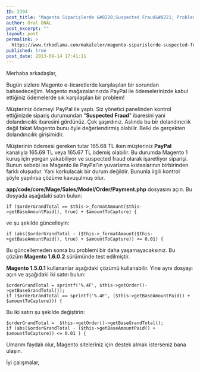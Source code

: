 ```yaml
---
ID: 2394
post_title: 'Magento Siparişlerde &#8220;Suspected Fraud&#8221; Problemi'
author: Oral ÜNAL
post_excerpt: ""
layout: post
permalink: >
  https://www.trkodlama.com/makaleler/magento-siparislerde-suspected-fraud-problemi-2394.html
published: true
post_date: 2013-09-14 17:41:11
---
```

Merhaba arkadaşlar,

Bugün sizlere Magento e-ticaretlerde karşılaşılan bir sorundan bahsedeceğim. Magento mağazalarınızda PayPal ile ödemelerinizde kabul ettiğiniz ödemelerde sık karşılaşılan bir problem!

Müşteriniz ödemeyi PayPal ile yaptı. Siz yönetici panelinden kontrol ettiğinizde sipariş durumundan "<strong>Suspected Fraud</strong>" ibaresini yani dolandırıcılık ibaresini gördünüz. Çok şaşırdınız. Aslında bu bir dolandırıcılık değil fakat Magento bunu öyle değerlendirmiş olabilir. Belki de gerçekten dolandırıcılık girişimidir.

Müşterinin ödemesi gereken tutar 165.68 TL iken müşteriniz <strong>PayPal</strong> kanalıyla 165.69 TL veya 165.67 TL ödemiş olabilir. Bu durumda Magento 1 kuruş için yorgan yakabiliyor ve suspected fraud olarak işaretliyor siparişi. Bunun sebebi ise Magento ile PayPal'ın yuvarlama kıstaslarının birbirinden farklı oluşudur. Yani korkulacak bir durum değildir. Bununla ilgili kontrol şöyle yapılırsa çözüme kavuşulmuş olur.

<strong>app/code/core/Mage/Sales/Model/Order/Payment.php</strong> dosyasını açın. Bu dosyada aşağıdaki satırı bulun:
<pre class="line-numbers"><code class="language-php">if ($orderGrandTotal == $this-&gt;_formatAmount($this-&gt;getBaseAmountPaid(), true) + $amountToCapture) {</code></pre>
ve şu şekilde güncelleyin:
<pre class="line-numbers"><code class="language-php">if (abs($orderGrandTotal - ($this-&gt;_formatAmount($this-&gt;getBaseAmountPaid(), true) + $amountToCapture)) &lt;= 0.01) {</code></pre>
Bu güncellemeden sonra bu problemi bir daha yaşamayacaksınız. Bu çözüm <strong>Magento 1.6.0.2</strong> sürümünde test edilmiştir.

<strong>Magento 1.5.0.1</strong> kullananlar aşağıdaki çözümü kullanabilir. Yine aynı dosyayı açın ve aşağıdaki iki satırı bulun:
<pre class="line-numbers"><code class="language-php">$orderGrandTotal = sprintf('%.4F', $this-&gt;getOrder()-&gt;getBaseGrandTotal());
if ($orderGrandTotal == sprintf('%.4F', ($this-&gt;getBaseAmountPaid() + $amountToCapture))) {</code></pre>
Bu iki satırı şu şekilde değiştirin:
<pre class="line-numbers"><code class="language-php">$orderGrandTotal =  $this-&gt;getOrder()-&gt;getBaseGrandTotal();
if (abs($orderGrandTotal - ($this-&gt;getBaseAmountPaid() + $amountToCapture)) &lt;= 0.01 ) {</code></pre>
Umarım faydalı olur, Magento siteleriniz için destek almak isterseniz bana ulaşın.

İyi çalışmalar,